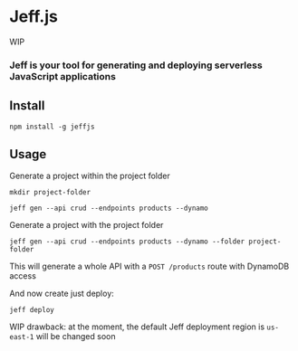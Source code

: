 # Jeff.js
WIP

### Jeff is your tool for generating and deploying serverless JavaScript applications
 
## Install
 
```shell
npm install -g jeffjs
```
 
## Usage
 
Generate a project within the project folder
 ```shell
 mkdir project-folder
 
 jeff gen --api crud --endpoints products --dynamo
 ```
 
 
Generate a project with the project folder
  ```shell
  jeff gen --api crud --endpoints products --dynamo --folder project-folder
  ```
  
This will generate a whole API with a `POST /products` route with DynamoDB access 
  
And now create just deploy:
  ```shell
  jeff deploy
  ```
  
WIP drawback: at the moment, the default Jeff deployment region is `us-east-1` will be changed soon